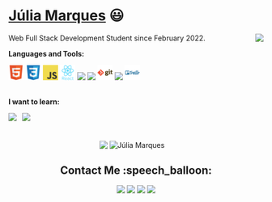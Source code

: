 # <a href="https://www.linkedin.com/in/marques-julia/">Júlia Marques</a> :smiley:

<div>
  <img align="right" height="230" src="https://cdn.discordapp.com/attachments/756657072593961034/994320072866799726/download20210200193026_-_Copia.png"> 

  Web Full Stack Development Student since February 2022.

  **Languages and Tools:**  

  <div align="left">
  <code><img height="30" src="https://raw.githubusercontent.com/devicons/devicon/master/icons/html5/html5-original.svg"></code>
  <code><img height="30" src="https://raw.githubusercontent.com/devicons/devicon/master/icons/css3/css3-original.svg"></code>
  <code><img height="30" src="https://raw.githubusercontent.com/github/explore/80688e429a7d4ef2fca1e82350fe8e3517d3494d/topics/javascript/javascript.png"></code>
  <code><img height="30" src="https://raw.githubusercontent.com/devicons/devicon/master/icons/react/react-original-wordmark.svg"></code>
  <code><img height="30" src="https://user-images.githubusercontent.com/99684837/182259154-99dbcd84-f085-468e-babb-3a0f697cecc9.png"></code>
  <code><img height="30" src="https://cdn.jsdelivr.net/gh/devicons/devicon/icons/nodejs/nodejs-original.svg"></code>
  <code><img height="30" src="https://raw.githubusercontent.com/github/explore/80688e429a7d4ef2fca1e82350fe8e3517d3494d/topics/git/git.png"></code>
  <code><img height="30" src="https://cdn.jsdelivr.net/gh/devicons/devicon/icons/jest/jest-plain.svg"></code>
  <code><img height="30" src="https://raw.githubusercontent.com/devicons/devicon/master/icons/trello/trello-plain-wordmark.svg"></code>
  </div>

  <br/>

  **I want to learn:**
  <div align="left">
  <code><img height="30" src="https://cdn.jsdelivr.net/gh/devicons/devicon/icons/flutter/flutter-original.svg"> </code>
  <code><img height="30" src="https://user-images.githubusercontent.com/99684837/182258841-85a8b033-5460-4cf4-8d43-7fd9ed750768.png"> </code>
  </div>

  <br/>
  <br/>
</div>  
<!-- profile information -->
<div align="center">
  <img align="center" width="275px" src="https://github-readme-stats.vercel.app/api/top-langs/?username=juliamarqss&theme=radical&hide=glsl,python" />
  <img align="center" width="540px" src="https://github-readme-stats.vercel.app/api?username=juliamarqss&&show_icons=true&theme=radical&line_height=27&v=5" alt="Júlia   Marques" />
</div>

 
<h2 align="center">Contact Me :speech_balloon:</h2>
<div align="center"> 
  <a href="https://www.instagram.com/julia_marqss/" target="_blank"><img src="https://img.shields.io/badge/-Instagram-%23E4405F?style=for-the-badge&logo=instagram&logoColor=white" target="_blank"></a>
  <a href = "mailto:juliamarques61@gmail.com"><img src="https://img.shields.io/badge/-Gmail-%23333?style=for-the-badge&logo=gmail&logoColor=white" target="_blank"></a>
  <a href="https://www.linkedin.com/in/marques-julia/" target="_blank"><img src="https://img.shields.io/badge/-LinkedIn-0ba2be?style=for-the-badge&logo=linkedin&logoColor=white" target="_blank"></a> 
  </a>
  <a href="https://juliamarqss.github.io/" target="_blank"><img src="https://img.shields.io/badge/-Portfolio-af87ff?style=for-the-badge&logo=Github&logoColor=ffffff&link=calvitoria.github.io"></a> 
</div>
